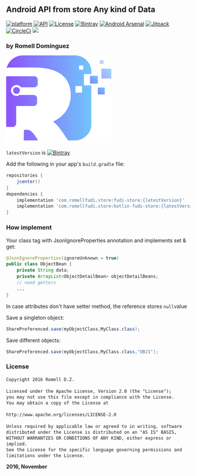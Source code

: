 ## Android API from store Any kind of Data

 [![platform](https://img.shields.io/badge/platform-android-brightgreen.svg)](https://developer.android.com/index.html)
 [![API](https://img.shields.io/badge/API-17%2B-brightgreen.svg?style=flat)](https://android-arsenal.com/api?level=17)
 [![License](https://img.shields.io/badge/license-Apache%202.0-blue.svg)](https://github.com/romellfudi/FudiSharePreference/blob/master/LICENSE)
 [![Bintray](https://img.shields.io/bintray/v/romllz489/maven/fudi-store.svg)](https://bintray.com/romllz489/maven/fudi-store)
 [![Android Arsenal]( https://img.shields.io/badge/Android%20Arsenal-Fudi%20SharePreference-green.svg?style=flat )]( https://android-arsenal.com/details/1/7170 )
 [![Jitpack](https://jitpack.io/v/romellfudi/FudiSharePreference.svg)](https://jitpack.io/#romellfudi/FudiSharePreference)
 [![CircleCi](https://img.shields.io/circleci/project/github/romellfudi/FudiSharePreference.svg)](https://circleci.com/gh/romellfudi/FudiSharePreference/tree/master)
[![](https://img.shields.io/badge/language-ES-blue.svg)](./README.es)

### by Romell Domínguez

[![](snapshot/icono.png)](https://www.romellfudi.com/)

`latestVersion` is  [![Bintray](https://img.shields.io/bintray/v/romllz489/maven/fudi-store.svg)](https://bintray.com/romllz489/maven/fudi-store)

Add the following in your app's `build.gradle` file:

```groovy
repositories {
    jcenter()
}
dependencies {
    implementation 'com.romellfudi.store:fudi-store:{latestVersion}'
    implementation 'com.romellfudi.store:kotlin-fudi-store:{latestVersion}'
}
```

### How implement

Your class tag with JsonIgnoreProperties annotation and implements set & get:

```java
@JsonIgnoreProperties(ignoreUnknown = true)
public class ObjectBean {
    private String data;
    private ArrayList<ObjectDetailBean> objectDetailBeans;
    // need getters
    ...
}
```

In case attributes don't have setter method, the reference stores `null`value

Save a singleton object:

```java
SharePreferenced.save(myObjectClass,MyClass.class);
 ```

Save different objects:

```java
SharePreferenced.save(myObjectClass,MyClass.class,"OBJ1");
 ```

### License
```
Copyright 2016 Romell D.Z.

Licensed under the Apache License, Version 2.0 (the "License");
you may not use this file except in compliance with the License.
You may obtain a copy of the License at

http://www.apache.org/licenses/LICENSE-2.0

Unless required by applicable law or agreed to in writing, software
distributed under the License is distributed on an "AS IS" BASIS,
WITHOUT WARRANTIES OR CONDITIONS OF ANY KIND, either express or implied.
See the License for the specific language governing permissions and
limitations under the License.
```

**2016, November**